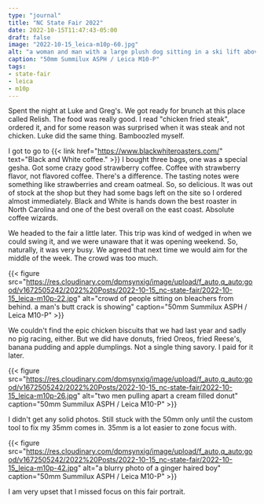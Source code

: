 ```yaml
---
type: "journal"
title: "NC State Fair 2022"
date: 2022-10-15T11:47:43-05:00
draft: false
image: "2022-10-15_leica-m10p-60.jpg"
alt: "a woman and man with a large plush dog sitting in a ski lift above fair grounds at night"
caption: "50mm Summilux ASPH / Leica M10-P"
tags:
- state-fair
- leica
- m10p
---
```


Spent the night at Luke and Greg's. We got ready for brunch at this place called Relish. The food was really good. I read "chicken fried steak", ordered it, and for some reason was surprised when it was steak and not chicken. Luke did the same thing. Bamboozled myself.

I got to go to {{< link href="https://www.blackwhiteroasters.com/" text="Black and White coffee." >}} I bought three bags, one was a special gesha. Got some crazy good strawberry coffee. Coffee with strawberry flavor, not flavored coffee. There's a difference. The tasting notes were something like strawberries and cream oatmeal. So, so delicious. It was out of stock at the shop but they had some bags left on the site so I ordered almost immediately. Black and White is hands down the best roaster in North Carolina and one of the best overall on the east coast. Absolute coffee wizards.

We headed to the fair a little later. This trip was kind of wedged in when we could swing it, and we were unaware that it was opening weekend. So, naturally, it was very busy. We agreed that next time we would aim for the middle of the week. The crowd was too much. 

{{< figure src="https://res.cloudinary.com/dpmsynxig/image/upload/f_auto,q_auto:good/v1672505242/2022%20Posts/2022-10-15_nc-state-fair/2022-10-15_leica-m10p-22.jpg" alt="crowd of people sitting on bleachers from behind. a man's butt crack is showing" caption="50mm Summilux ASPH / Leica M10-P" >}}

We couldn't find the epic chicken biscuits that we had last year and sadly no pig racing, either. But we did have donuts, fried Oreos, fried Reese's, banana pudding and apple dumplings. Not a single thing savory. I paid for it later.

{{< figure src="https://res.cloudinary.com/dpmsynxig/image/upload/f_auto,q_auto:good/v1672505242/2022%20Posts/2022-10-15_nc-state-fair/2022-10-15_leica-m10p-26.jpg" alt="two men pulling apart a cream filled donut" caption="50mm Summilux ASPH / Leica M10-P" >}}

I didn't get any solid photos. Still stuck with the 50mm only until the custom tool to fix my 35mm comes in. 35mm is a lot easier to zone focus with.

{{< figure src="https://res.cloudinary.com/dpmsynxig/image/upload/f_auto,q_auto:good/v1672505242/2022%20Posts/2022-10-15_nc-state-fair/2022-10-15_leica-m10p-42.jpg" alt="a blurry photo of a ginger haired boy" caption="50mm Summilux ASPH / Leica M10-P" >}}

I am very upset that I missed focus on this fair portrait.
